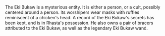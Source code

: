 The Eki Bukaw is a mysterious entity. It is either a person, or a cult, possibly centered around a person. Its worshipers wear masks with ruffles reminiscent of a chicken's head. A record of the Eki Bukaw's secrets has been kept, and is in Rhasta's possession. He also owns a pair of bracers attributed to the Eki Bukaw, as well as the legendary Eki Bukaw wand.
